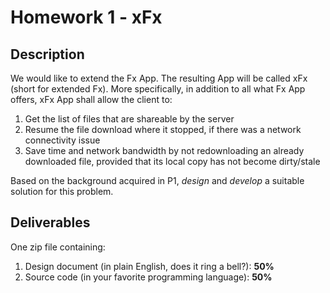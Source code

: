 # Homework 1 - xFx

## Description
We would like to extend the Fx App. The resulting App will be called xFx (short for extended Fx).
More specifically, in addition to all what Fx App offers, xFx App shall allow the client to:
1. Get the list of files that are shareable by the server
2. Resume the file download where it stopped, if there was a network connectivity issue
3. Save time and network bandwidth by not redownloading an already downloaded file, provided that its local copy has not become dirty/stale

Based on the background acquired in P1, *design* and *develop* a suitable solution for this problem.

## Deliverables
One zip file containing:
1. Design document (in plain English, does it ring a bell?): **50%**
2. Source code (in your favorite programming language): **50%**
